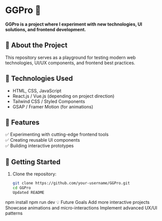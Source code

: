 # GGPro 🚀  
**GGPro is a project where I experiment with new technologies, UI solutions, and frontend development.**  

## 🔹 About the Project  
This repository serves as a playground for testing modern web technologies, UI/UX components, and frontend best practices.  

## 🔧 Technologies Used  
- HTML, CSS, JavaScript  
- React.js / Vue.js (depending on project direction)  
- Tailwind CSS / Styled Components  
- GSAP / Framer Motion (for animations)  

## 📌 Features  
✅ Experimenting with cutting-edge frontend tools  
✅ Creating reusable UI components  
✅ Building interactive prototypes  

## 🚀 Getting Started  
1. Clone the repository:  
   ```sh
   git clone https://github.com/your-username/GGPro.git
   cd GGPro
   Updated README
npm install
npm run dev
💡 Future Goals
Add more interactive projects
Showcase animations and micro-interactions
Implement advanced UX/UI patterns
